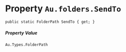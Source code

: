 # Property `Au.folders.SendTo`

```
public static FolderPath SendTo { get; }
```

##### Property Value

`Au.Types.FolderPath`